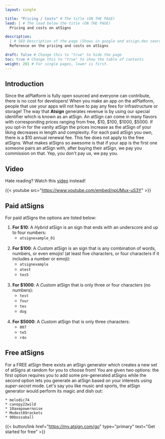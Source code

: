 ```yaml
---
layout: single

title: "Pricing / Costs" # The title (ON THE PAGE)
lead: | # The lead below the title (ON THE PAGE)
  Pricing and costs on atSigns

description:
  | # SEO Description of the page (Shows in google and atsign.dev search)
  Reference on the pricing and costs on atSigns

draft: false # Change this to "true" to hide the page
toc: true # Change this to "true" to show the table of contents
weight: 201 # For single pages, lower is first.
---
```


## Introduction

Since the atPlatform is fully open sourced and everyone can contribute, there is no cost for developers! When you make an app on the atPlatform, people that use your apps will not have to pay any fees for infrastructure or storage! The way that **Atsign** generates revenue is by using our special identifier which is known as an atSign. An atSign can come in many flavors with corresponding prices ranging from free, $10, $100, $1000, $5000. If you opt-in for the vanity atSign the prices increase as the atSign of your liking decreases in length and complexity. For each paid atSign you own, there is a $10 annual renewal fee. This fee does not apply to the free atSigns. What makes atSigns so awesome is that if your app is the first one someone pairs an atSign with, after buying their atSign, we pay you commission on that. Yep, you don't pay us, we pay you.

## Video

Hate reading? Watch this [video](https://www.youtube.com/watch?v=npUMux-uS3Y) instead!

{{< youtube src="https://www.youtube.com/embed/npUMux-uS3Y" >}}

## Paid atSigns

For paid atSigns the options are listed below:

1. **For $10**: A _Hybrid_ atSign is an sign that ends with an underscore and up to four numbers:
   - `atsignexample_01`  
     <br />
2. **For $100**: A _Custom_ atSign is an sign that is any combination of words, numbers, or even emojis! (at least five characters, or four characters if it includes a number or emoji):
   - `atsignexample`
   - `atest`
   - `tes5`  
     <br />
3. **For $1000**: A _Custom_ atSign that is only three or four characters (no numbers):
   - `test`
   - `four`
   - `tes`
   - `dog`  
     <br />
4. **For $5000**: A _Custom_ atSign that is only three characters:
   - `007`
   - `te5`
   - `r4n` <br />

## Free atSigns

For a FREE atSign there exists an atSign generator which creates a new set of atSigns at random for you to choose from! You are given two options: the first option requires you to add some pre-generated atSigns while the second option lets you generate an atSign based on your interests using _super-secret_ mode. Let's say you like music and sports, the atSign generator would perform its magic and dish out:

    * melodic74
    * canopy22wild
    * 10axepowernoise
    * Modest89rackets
    * 90bossaball

{{< button/link href="https://my.atsign.com/go" type="primary" text="Get started for free" >}}
